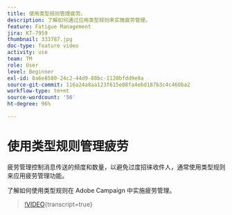 ```yaml
---
title: 使用类型规则管理疲劳。
description: 了解如何通过应用类型规则来实施疲劳管理。
feature: Fatigue Management
jira: KT-7959
thumbnail: 333787.jpg
doc-type: feature video
activity: use
team: TM
role: User
level: Beginner
exl-id: 8a6e8580-24c2-44d9-88bc-1120bfdd9e8a
source-git-commit: 116a24a8aa123f615e08fa4ebd187b3c4c460ba2
workflow-type: tm+mt
source-wordcount: '56'
ht-degree: 96%

---
```


# 使用类型规则管理疲劳

疲劳管理控制消息传送的频度和数量，以避免过度招徕收件人，通常使用类型规则来应用疲劳管理功能。

了解如何使用类型规则在 Adobe Campaign 中实施疲劳管理。

>[!VIDEO](https://video.tv.adobe.com/v/333787?quality=12&learn=on){transcript=true}
